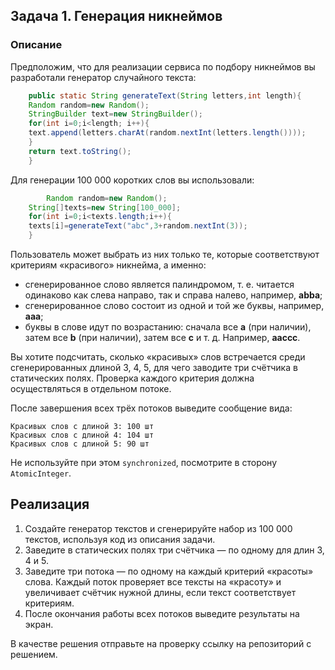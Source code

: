## Задача 1. Генерация никнеймов

### Описание

Предположим, что для реализации сервиса по подбору никнеймов вы разработали
генератор случайного текста:

```java
    public static String generateText(String letters,int length){
    Random random=new Random();
    StringBuilder text=new StringBuilder();
    for(int i=0;i<length; i++){
    text.append(letters.charAt(random.nextInt(letters.length())));
    }
    return text.toString();
    }
```

Для генерации 100 000 коротких слов вы использовали:

```java
        Random random=new Random();
    String[]texts=new String[100_000];
    for(int i=0;i<texts.length;i++){
    texts[i]=generateText("abc",3+random.nextInt(3));
    }
```

Пользователь может выбрать из них только те, которые соответствуют критериям
«красивого» никнейма, а именно:

* сгенерированное слово является палиндромом, т. е. читается одинаково как
  слева направо, так и справа налево, например, **abba**;
* сгенерированное слово состоит из одной и той же буквы, например, **aaa**;
* буквы в слове идут по возрастанию: сначала все **a** (при наличии), затем все
  **b** (при наличии), затем все **c** и т. д. Например, **aaccc**.

Вы хотите подсчитать, сколько «красивых» слов встречается среди сгенерированных
длиной 3, 4, 5, для чего заводите три счётчика в статических полях.
Проверка каждого критерия должна осуществляться в отдельном потоке.

После завершения всех трёх потоков выведите сообщение вида:

```text
Красивых слов с длиной 3: 100 шт
Красивых слов с длиной 4: 104 шт
Красивых слов с длиной 5: 90 шт
```

Не используйте при этом `synchronized`, посмотрите в сторону `AtomicInteger`.

## Реализация

1. Создайте генератор текстов и сгенерируйте набор из 100 000 текстов,
   используя код из описания задачи.
2. Заведите в статических полях три счётчика — по одному для длин 3, 4 и 5.
3. Заведите три потока — по одному на каждый критерий «красоты» слова. Каждый
   поток проверяет все тексты на «красоту» и увеличивает счётчик нужной длины,
   если текст соответствует критериям.
4. После окончания работы всех потоков выведите результаты на экран.

В качестве решения отправьте на проверку ссылку на репозиторий с решением.
